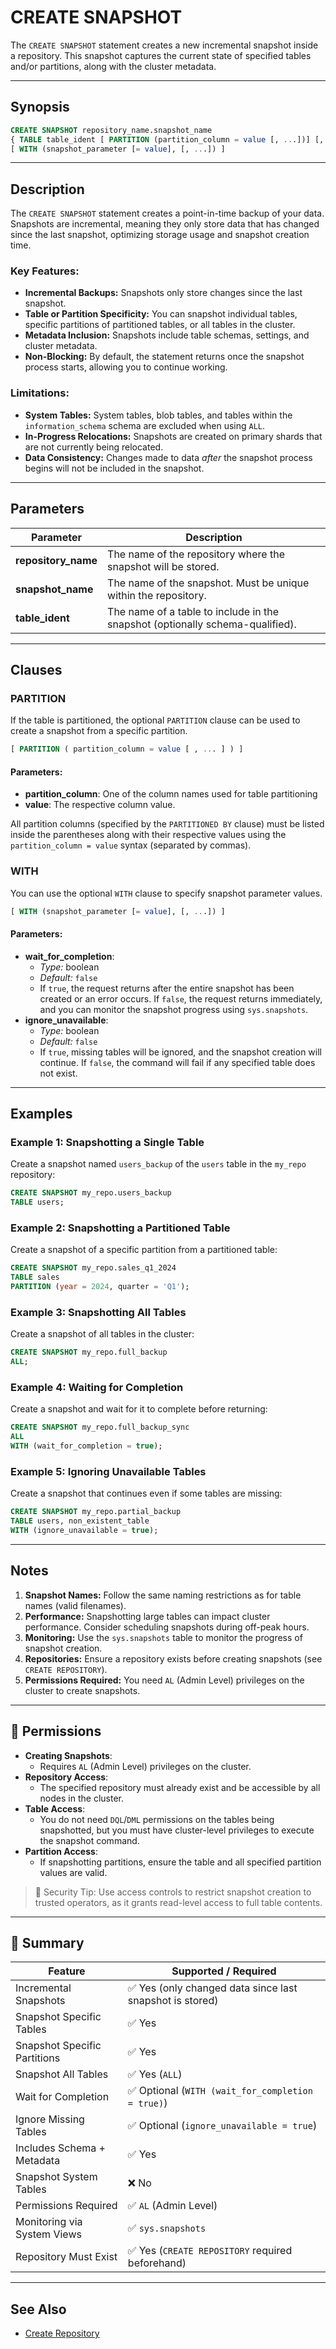 # CREATE SNAPSHOT

The `CREATE SNAPSHOT` statement creates a new incremental snapshot inside a repository. This snapshot captures the current state of specified tables and/or partitions, along with the cluster metadata.

---

## Synopsis

```sql
CREATE SNAPSHOT repository_name.snapshot_name
{ TABLE table_ident [ PARTITION (partition_column = value [, ...])] [, ...] | ALL }
[ WITH (snapshot_parameter [= value], [, ...]) ]
```

---

## Description

The `CREATE SNAPSHOT` statement creates a point-in-time backup of your data. Snapshots are incremental, meaning they only store data that has changed since the last snapshot, optimizing storage usage and snapshot creation time.

### Key Features:
- **Incremental Backups:** Snapshots only store changes since the last snapshot.
- **Table or Partition Specificity:** You can snapshot individual tables, specific partitions of partitioned tables, or all tables in the cluster.
- **Metadata Inclusion:** Snapshots include table schemas, settings, and cluster metadata.
- **Non-Blocking:** By default, the statement returns once the snapshot process starts, allowing you to continue working.

### Limitations:
- **System Tables:** System tables, blob tables, and tables within the `information_schema` schema are excluded when using `ALL`.
- **In-Progress Relocations:** Snapshots are created on primary shards that are not currently being relocated.
- **Data Consistency:** Changes made to data *after* the snapshot process begins will not be included in the snapshot.

---

## Parameters

| Parameter        | Description                                                                 |
|------------------|-----------------------------------------------------------------------------|
| **repository_name** | The name of the repository where the snapshot will be stored.             |
| **snapshot_name**   | The name of the snapshot. Must be unique within the repository.           |
| **table_ident**     | The name of a table to include in the snapshot (optionally schema-qualified). |

---

## Clauses

### **PARTITION**

If the table is partitioned, the optional `PARTITION` clause can be used to create a snapshot from a specific partition.

```sql
[ PARTITION ( partition_column = value [ , ... ] ) ]
```


#### Parameters:
- **partition_column**: One of the column names used for table partitioning
- **value**: The respective column value.

All partition columns (specified by the `PARTITIONED BY` clause) must be listed inside the parentheses along with their respective values using the `partition_column = value` syntax (separated by commas).

### **WITH**

You can use the optional `WITH` clause to specify snapshot parameter values.

```sql
[ WITH (snapshot_parameter [= value], [, ...]) ]
```


#### Parameters:
- **wait_for_completion**:
  - *Type:* boolean
  - *Default:* `false`
  - If `true`, the request returns after the entire snapshot has been created or an error occurs. If `false`, the request returns immediately, and you can monitor the snapshot progress using `sys.snapshots`.
- **ignore_unavailable**:
  - *Type:* boolean
  - *Default:* `false`
  - If `true`, missing tables will be ignored, and the snapshot creation will continue. If `false`, the command will fail if any specified table does not exist.

---

## Examples

### Example 1: Snapshotting a Single Table
Create a snapshot named `users_backup` of the `users` table in the `my_repo` repository:

```sql
CREATE SNAPSHOT my_repo.users_backup
TABLE users;
```

### Example 2: Snapshotting a Partitioned Table
Create a snapshot of a specific partition from a partitioned table:

```sql
CREATE SNAPSHOT my_repo.sales_q1_2024
TABLE sales
PARTITION (year = 2024, quarter = 'Q1');
```


### Example 3: Snapshotting All Tables
Create a snapshot of all tables in the cluster:

```sql
CREATE SNAPSHOT my_repo.full_backup
ALL;
```


### Example 4: Waiting for Completion
Create a snapshot and wait for it to complete before returning:

```sql
CREATE SNAPSHOT my_repo.full_backup_sync
ALL
WITH (wait_for_completion = true);
```


### Example 5: Ignoring Unavailable Tables
Create a snapshot that continues even if some tables are missing:

```sql
CREATE SNAPSHOT my_repo.partial_backup
TABLE users, non_existent_table
WITH (ignore_unavailable = true);
```


---

## Notes

1. **Snapshot Names:** Follow the same naming restrictions as for table names (valid filenames).
2. **Performance:** Snapshotting large tables can impact cluster performance. Consider scheduling snapshots during off-peak hours.
3. **Monitoring:** Use the `sys.snapshots` table to monitor the progress of snapshot creation.
4. **Repositories:** Ensure a repository exists before creating snapshots (see `CREATE REPOSITORY`).
5. **Permissions Required:** You need `AL` (Admin Level) privileges on the cluster to create snapshots.

---

## 🔐 Permissions

- **Creating Snapshots**:
  - Requires `AL` (Admin Level) privileges on the cluster.
- **Repository Access**:
  - The specified repository must already exist and be accessible by all nodes in the cluster.
- **Table Access**:
  - You do not need `DQL`/`DML` permissions on the tables being snapshotted, but you must have cluster-level privileges to execute the snapshot command.
- **Partition Access**:
  - If snapshotting partitions, ensure the table and all specified partition values are valid.

> 🔐 Security Tip: Use access controls to restrict snapshot creation to trusted operators, as it grants read-level access to full table contents.

---

## 🏁 Summary

| Feature                       | Supported / Required                                     |
|-------------------------------|----------------------------------------------------------|
| Incremental Snapshots         | ✅ Yes (only changed data since last snapshot is stored) |
| Snapshot Specific Tables      | ✅ Yes                                                   |
| Snapshot Specific Partitions  | ✅ Yes                                                   |
| Snapshot All Tables           | ✅ Yes (`ALL`)                                           |
| Wait for Completion           | ✅ Optional (`WITH (wait_for_completion = true)`)        |
| Ignore Missing Tables         | ✅ Optional (`ignore_unavailable = true`)                |
| Includes Schema + Metadata    | ✅ Yes                                                   |
| Snapshot System Tables        | ❌ No                                                    |
| Permissions Required          | ✅ `AL` (Admin Level)                                    |
| Monitoring via System Views   | ✅ `sys.snapshots`                                       |
| Repository Must Exist         | ✅ Yes (`CREATE REPOSITORY` required beforehand)         |

---

## See Also

- [Create Repository](./30_CREATE_REPOSITORY.md)

